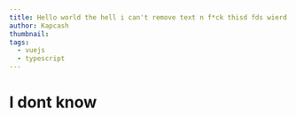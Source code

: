 ```yaml
---
title: Hello world the hell i can't remove text n f*ck thisd fds wierd why is this happening
author: Kapcash
thumbnail: 
tags:
  - vuejs
  - typescript
---
```


# I dont know
